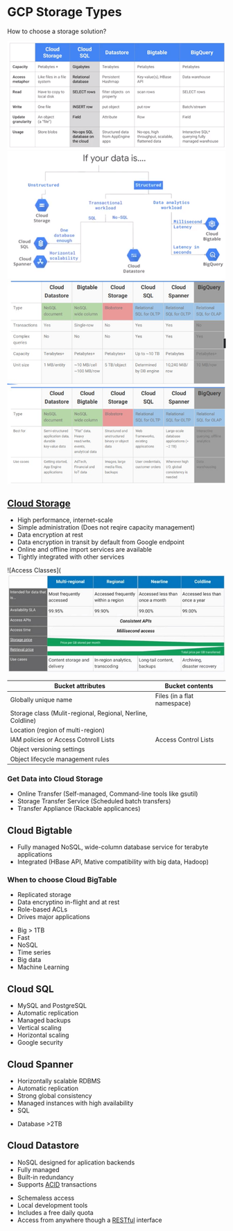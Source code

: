 # GCP Storage Types

How to choose a storage solution?

![Access Patterns](../../img/gcp_storage_patterns.png)  
![Storage Tree](../../img/gcp_storage_patterns2.png)
![Specifications](../../img/gcp_storage_01.jpg)
![Usecases](../../img/gcp_storage_02.jpg)

## [Cloud Storage](cloudstorage.md)

* High performance, internet-scale
* Simple administration (Does not reqire capacity management)
* Data encryption at rest
* Data encryption in transit by default from Google endpoint
* Online and offline import services are available
* Tightly integrated with other services
<a/>

![Access Classes](![Usecases](../../img/gcp_storage_03.jpg)

|Bucket attributes|Bucket contents|
|-|-|
|Globally unique name|Files (in a flat namespace)|
|Storage class (Mulit-regional, Regional, Nerline, Coldline)||
|Location (region of multi-region)||
|IAM policies or Access Cotnroll Lists|Access Control Lists|
|Object versioning settings||
|Object lifecycle management rules||

### Get Data into Cloud Storage

* Online Transfer (Self-managed, Command-line tools like gsutil)
* Storage Transfer Service (Scheduled batch transfers)
* Transfer Appliance (Rackable applicances)
<a/>

## Cloud Bigtable

* Fully managed NoSQL, wide-column database service for terabyte applications
* Integrated (HBase API, Mative compatibility with big data, Hadoop)
<a/>

### When to choose Cloud BigTable

* Replicated storage
* Data encryptino in-flight and at rest
* Role-based ACLs
* Drives major applications
<a/>

* Big > 1TB
* Fast
* NoSQL
* Time series
* Big data
* Machine Learning
<a/>

## Cloud SQL

* MySQL and PostgreSQL
* Automatic replication
* Managed backups
* Vertical scaling
* Horizontal scaling
* Google security
<a/>

## Cloud Spanner

* Horizontally scalable RDBMS
* Automatic replication
* Strong global consistency
* Managed instances with high availability
* SQL
<a/>

* Database >2TB
<a/>

## Cloud Datastore

* NoSQL designed for aplication backends
* Fully managed
* Built-in redundancy
* Supports [ACID](https://en.wikipedia.org/wiki/ACID) transactions
<a/>

* Schemaless access
* Local development tools
* Includes a free daily quota
* Access from anywhere though a  [RESTful](https://cloud.google.com/datastore/docs/apis) interface
<a/>


